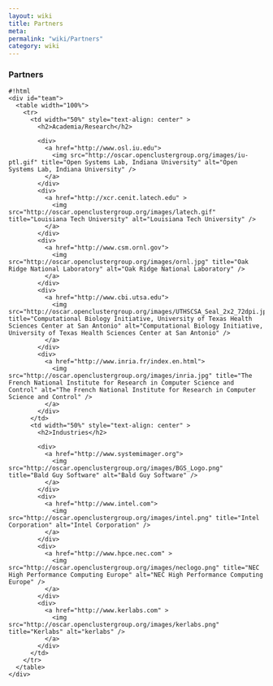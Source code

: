 ```yaml
---
layout: wiki
title: Partners
meta: 
permalink: "wiki/Partners"
category: wiki
---
```

<!-- Name: Partners -->
<!-- Version: 2 -->
<!-- Author: valleegr -->

### Partners


    #!html
    <div id="team">
      <table width="100%">
        <tr>
          <td width="50%" style="text-align: center" >
            <h2>Academia/Research</h2>
    
            <div>
              <a href="http://www.osl.iu.edu">
                <img src="http://oscar.openclustergroup.org/images/iu-ptl.gif" title="Open Systems Lab, Indiana University" alt="Open Systems Lab, Indiana University" />
              </a>
            </div>
            <div>
              <a href="http://xcr.cenit.latech.edu" >
                <img src="http://oscar.openclustergroup.org/images/latech.gif" title="Louisiana Tech University" alt="Louisiana Tech University" />
              </a>
            </div>
            <div>
              <a href="http://www.csm.ornl.gov">
                <img src="http://oscar.openclustergroup.org/images/ornl.jpg" title="Oak Ridge National Laboratory" alt="Oak Ridge National Laboratory" />
              </a>
            </div>
            <div>
              <a href="http://www.cbi.utsa.edu">
                <img src="http://oscar.openclustergroup.org/images/UTHSCSA_Seal_2x2_72dpi.jpg" title="Computational Biology Initiative, University of Texas Health Sciences Center at San Antonio" alt="Computational Biology Initiative, University of Texas Health Sciences Center at San Antonio" />
              </a>
            </div>
            <div>
              <a href="http://www.inria.fr/index.en.html">
                <img src="http://oscar.openclustergroup.org/images/inria.jpg" title="The French National Institute for Research in Computer Science and Control" alt="The French National Institute for Research in Computer Science and Control" />
              </a>
            </div>
          </td>
          <td width="50%" style="text-align: center" >
            <h2>Industries</h2>
          
            <div>
              <a href="http://www.systemimager.org">
                <img src="http://oscar.openclustergroup.org/images/BGS_Logo.png" title="Bald Guy Software" alt="Bald Guy Software" />
              </a>
            </div>
            <div>
              <a href="http://www.intel.com">
                <img src="http://oscar.openclustergroup.org/images/intel.png" title="Intel Corporation" alt="Intel Corporation" />
              </a>
            </div>
            <div>
              <a href="http://www.hpce.nec.com" >
                <img src="http://oscar.openclustergroup.org/images/neclogo.png" title="NEC High Performance Computing Europe" alt="NEC High Performance Computing Europe" />
              </a>
            </div>
            <div>
              <a href="http://www.kerlabs.com" >
                <img src="http://oscar.openclustergroup.org/images/kerlabs.png" title="Kerlabs" alt="kerlabs" />
              </a>
            </div>
          </td>
        </tr>
      </table>
    </div>
